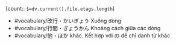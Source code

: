 [count:: `$=dv.current().file.etags.length`]

 - #vocabulary/改行・かいぎょう Xuống dòng
 - #vocabulary/行間・ぎょうかん Khoảng cách giữa các dòng
 - #vocabulary/他・ほか khác. Kết hợp với の để chỉ danh từ khác 